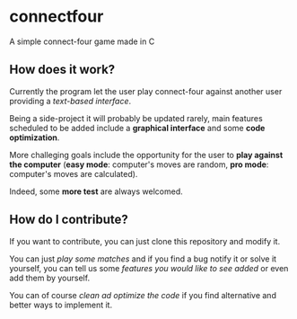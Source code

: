 # connectfour
A simple connect-four game made in C

## How does it work?
Currently the program let the user play connect-four against another user providing a _text-based interface_.

Being a side-project it will probably be updated rarely, main features scheduled to be added include a **graphical interface** and some **code optimization**.

More challeging goals include the opportunity for the user to **play against the computer** (**easy mode**: computer's moves are random, **pro mode**: computer's moves are calculated).

Indeed, some **more test** are always welcomed.

## How do I contribute?
If you want to contribute, you can just clone this repository and modify it.

You can just *play some matches* and if you find a bug notify it or solve it yourself, you can tell us some *features you would like to see added* or even add them by yourself.

You can of course *clean ad optimize the code* if you find alternative and better ways to implement it. 


